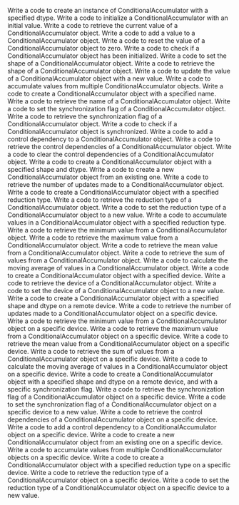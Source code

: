 Write a code to create an instance of ConditionalAccumulator with a specified dtype.
Write a code to initialize a ConditionalAccumulator with an initial value.
Write a code to retrieve the current value of a ConditionalAccumulator object.
Write a code to add a value to a ConditionalAccumulator object.
Write a code to reset the value of a ConditionalAccumulator object to zero.
Write a code to check if a ConditionalAccumulator object has been initialized.
Write a code to set the shape of a ConditionalAccumulator object.
Write a code to retrieve the shape of a ConditionalAccumulator object.
Write a code to update the value of a ConditionalAccumulator object with a new value.
Write a code to accumulate values from multiple ConditionalAccumulator objects.
Write a code to create a ConditionalAccumulator object with a specified name.
Write a code to retrieve the name of a ConditionalAccumulator object.
Write a code to set the synchronization flag of a ConditionalAccumulator object.
Write a code to retrieve the synchronization flag of a ConditionalAccumulator object.
Write a code to check if a ConditionalAccumulator object is synchronized.
Write a code to add a control dependency to a ConditionalAccumulator object.
Write a code to retrieve the control dependencies of a ConditionalAccumulator object.
Write a code to clear the control dependencies of a ConditionalAccumulator object.
Write a code to create a ConditionalAccumulator object with a specified shape and dtype.
Write a code to create a new ConditionalAccumulator object from an existing one.
Write a code to retrieve the number of updates made to a ConditionalAccumulator object.
Write a code to create a ConditionalAccumulator object with a specified reduction type.
Write a code to retrieve the reduction type of a ConditionalAccumulator object.
Write a code to set the reduction type of a ConditionalAccumulator object to a new value.
Write a code to accumulate values in a ConditionalAccumulator object with a specified reduction type.
Write a code to retrieve the minimum value from a ConditionalAccumulator object.
Write a code to retrieve the maximum value from a ConditionalAccumulator object.
Write a code to retrieve the mean value from a ConditionalAccumulator object.
Write a code to retrieve the sum of values from a ConditionalAccumulator object.
Write a code to calculate the moving average of values in a ConditionalAccumulator object.
Write a code to create a ConditionalAccumulator object with a specified device.
Write a code to retrieve the device of a ConditionalAccumulator object.
Write a code to set the device of a ConditionalAccumulator object to a new value.
Write a code to create a ConditionalAccumulator object with a specified shape and dtype on a remote device.
Write a code to retrieve the number of updates made to a ConditionalAccumulator object on a specific device.
Write a code to retrieve the minimum value from a ConditionalAccumulator object on a specific device.
Write a code to retrieve the maximum value from a ConditionalAccumulator object on a specific device.
Write a code to retrieve the mean value from a ConditionalAccumulator object on a specific device.
Write a code to retrieve the sum of values from a ConditionalAccumulator object on a specific device.
Write a code to calculate the moving average of values in a ConditionalAccumulator object on a specific device.
Write a code to create a ConditionalAccumulator object with a specified shape and dtype on a remote device, and with a specific synchronization flag.
Write a code to retrieve the synchronization flag of a ConditionalAccumulator object on a specific device.
Write a code to set the synchronization flag of a ConditionalAccumulator object on a specific device to a new value.
Write a code to retrieve the control dependencies of a ConditionalAccumulator object on a specific device.
Write a code to add a control dependency to a ConditionalAccumulator object on a specific device.
Write a code to create a new ConditionalAccumulator object from an existing one on a specific device.
Write a code to accumulate values from multiple ConditionalAccumulator objects on a specific device.
Write a code to create a ConditionalAccumulator object with a specified reduction type on a specific device.
Write a code to retrieve the reduction type of a ConditionalAccumulator object on a specific device.
Write a code to set the reduction type of a ConditionalAccumulator object on a specific device to a new value.